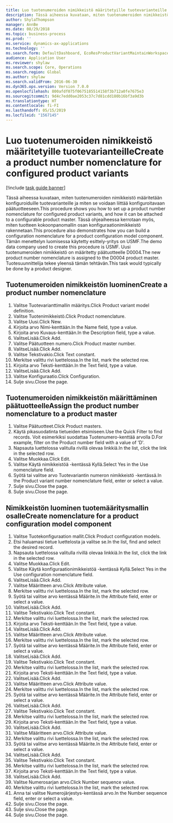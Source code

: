 ```yaml
---
title: Luo tuotenumeroiden nimikkeistö määritetyille tuotevarianteille
description: Tässä aiheessa kuvataan, miten tuotenumeroiden nimikkeistö määritetään konfiguroiduille tuotevarianteille ja miten se voidaan liittää konfiguroitavaan päätuotteeseen.
author: ShylaThompson
manager: AnnBe
ms.date: 08/29/2018
ms.topic: business-process
ms.prod: ''
ms.service: dynamics-ax-applications
ms.technology: ''
ms.search.form: DefaultDashboard, EcoResProductVariantMaintainWorkspace, EcoResNomenclature, EcoResProductListPage, EcoResProductDetails, PCProductConfigurationModelListPage, PCProductConfigurationModelDetails
audience: Application User
ms.reviewer: shylaw
ms.search.scope: Core, Operations
ms.search.region: Global
ms.author: shylaw
ms.search.validFrom: 2016-06-30
ms.dyn365.ops.version: Version 7.0.0
ms.openlocfilehash: 800afdf075f0675185514158f3b712a0fe7675e3
ms.sourcegitcommit: 9d4c7edd0ae2053c37c7d81cdd180b16bf3a9d3b
ms.translationtype: HT
ms.contentlocale: fi-FI
ms.lasthandoff: 05/15/2019
ms.locfileid: "1567145"
---
```

# <a name="create-a-product-number-nomenclature-for-configured-product-variants"></a><span data-ttu-id="89872-103">Luo tuotenumeroiden nimikkeistö määritetyille tuotevarianteille</span><span class="sxs-lookup"><span data-stu-id="89872-103">Create a product number nomenclature for configured product variants</span></span>

[!include [task guide banner](../../includes/task-guide-banner.md)]

<span data-ttu-id="89872-104">Tässä aiheessa kuvataan, miten tuotenumeroiden nimikkeistö määritetään konfiguroiduille tuotevarianteille ja miten se voidaan liittää konfiguroitavaan päätuotteeseen.</span><span class="sxs-lookup"><span data-stu-id="89872-104">This procedure shows you how to set up a product number nomenclature for configured product variants, and how it can be attached to a configurable product master.</span></span> <span data-ttu-id="89872-105">Tässä ohjeaiheessa kerrotaan myös, miten tuotteen kokoonpanomallin osan konfiguraationimikkeistö rakennetaan.</span><span class="sxs-lookup"><span data-stu-id="89872-105">This procedure also demonstrates how you can build a configuration nomenclature for a product configuration model component.</span></span> <span data-ttu-id="89872-106">Tämän menettelyn luomisessa käytetty esittely-yritys on USMF.</span><span class="sxs-lookup"><span data-stu-id="89872-106">The demo data company used to create this procedure is USMF.</span></span> <span data-ttu-id="89872-107">Uusi tuotenumeroiden nimikkeistö on määritetty päätuotteelle D0004.</span><span class="sxs-lookup"><span data-stu-id="89872-107">The new product number nomenclature is assigned to the D0004 product master.</span></span> <span data-ttu-id="89872-108">Tuotesuunnittelija tekee yleensä tämän tehtävän.</span><span class="sxs-lookup"><span data-stu-id="89872-108">This task would typically be done by a product designer.</span></span>


## <a name="create-a-product-number-nomenclature"></a><span data-ttu-id="89872-109">Tuotenumeroiden nimikkeistön luominen</span><span class="sxs-lookup"><span data-stu-id="89872-109">Create a product number nomenclature</span></span>
1. <span data-ttu-id="89872-110">Valitse Tuotevarianttimallin määritys.</span><span class="sxs-lookup"><span data-stu-id="89872-110">Click Product variant model definition.</span></span>
2. <span data-ttu-id="89872-111">Valitse Tuotenimikkeistö.</span><span class="sxs-lookup"><span data-stu-id="89872-111">Click Product nomenclature.</span></span>
3. <span data-ttu-id="89872-112">Valitse Uusi.</span><span class="sxs-lookup"><span data-stu-id="89872-112">Click New.</span></span>
4. <span data-ttu-id="89872-113">Kirjoita arvo Nimi-kenttään.</span><span class="sxs-lookup"><span data-stu-id="89872-113">In the Name field, type a value.</span></span>
5. <span data-ttu-id="89872-114">Kirjoita arvo Kuvaus-kenttään.</span><span class="sxs-lookup"><span data-stu-id="89872-114">In the Description field, type a value.</span></span>
6. <span data-ttu-id="89872-115">ValitseLisää.</span><span class="sxs-lookup"><span data-stu-id="89872-115">Click Add.</span></span>
7. <span data-ttu-id="89872-116">Valitse Päätuotteen numero.</span><span class="sxs-lookup"><span data-stu-id="89872-116">Click Product master number.</span></span>
8. <span data-ttu-id="89872-117">ValitseLisää.</span><span class="sxs-lookup"><span data-stu-id="89872-117">Click Add.</span></span>
9. <span data-ttu-id="89872-118">Valitse Tekstivakio.</span><span class="sxs-lookup"><span data-stu-id="89872-118">Click Text constant.</span></span>
10. <span data-ttu-id="89872-119">Merkitse valittu rivi luettelossa.</span><span class="sxs-lookup"><span data-stu-id="89872-119">In the list, mark the selected row.</span></span>
11. <span data-ttu-id="89872-120">Kirjoita arvo Teksti-kenttään.</span><span class="sxs-lookup"><span data-stu-id="89872-120">In the Text field, type a value.</span></span>
12. <span data-ttu-id="89872-121">ValitseLisää.</span><span class="sxs-lookup"><span data-stu-id="89872-121">Click Add.</span></span>
13. <span data-ttu-id="89872-122">Valitse Konfiguraatio.</span><span class="sxs-lookup"><span data-stu-id="89872-122">Click Configuration.</span></span>
14. <span data-ttu-id="89872-123">Sulje sivu.</span><span class="sxs-lookup"><span data-stu-id="89872-123">Close the page.</span></span>

## <a name="assign-the-product-number-nomenclature-to-a-product-master"></a><span data-ttu-id="89872-124">Tuotenumeroiden nimikkeistön määrittäminen päätuotteelle</span><span class="sxs-lookup"><span data-stu-id="89872-124">Assign the product number nomenclature to a product master</span></span>
1. <span data-ttu-id="89872-125">Valitse Päätuotteet.</span><span class="sxs-lookup"><span data-stu-id="89872-125">Click Product masters.</span></span>
2. <span data-ttu-id="89872-126">Käytä pikasuodatinta tietueiden etsimiseen.</span><span class="sxs-lookup"><span data-stu-id="89872-126">Use the Quick Filter to find records.</span></span> <span data-ttu-id="89872-127">Voit esimerkiksi suodattaa Tuotenumero-kenttää arvolla D.</span><span class="sxs-lookup"><span data-stu-id="89872-127">For example, filter on the Product number field with a value of 'D'.</span></span>
3. <span data-ttu-id="89872-128">Napsauta luettelossa valitulla rivillä olevaa linkkiä.</span><span class="sxs-lookup"><span data-stu-id="89872-128">In the list, click the link in the selected row.</span></span>
4. <span data-ttu-id="89872-129">Valitse Muokkaa.</span><span class="sxs-lookup"><span data-stu-id="89872-129">Click Edit.</span></span>
5. <span data-ttu-id="89872-130">Valitse Käytä nimikkeistöä -kentässä Kyllä.</span><span class="sxs-lookup"><span data-stu-id="89872-130">Select Yes in the Use nomenclature field.</span></span>
6. <span data-ttu-id="89872-131">Syötä tai valitse arvo Tuotevariantin numeron nimikkeistö -kentässä.</span><span class="sxs-lookup"><span data-stu-id="89872-131">In the Product variant number nomenclature field, enter or select a value.</span></span>
7. <span data-ttu-id="89872-132">Sulje sivu.</span><span class="sxs-lookup"><span data-stu-id="89872-132">Close the page.</span></span>
8. <span data-ttu-id="89872-133">Sulje sivu.</span><span class="sxs-lookup"><span data-stu-id="89872-133">Close the page.</span></span>

## <a name="create-nomenclature-for-a-product-configuration-model-component"></a><span data-ttu-id="89872-134">Nimikkeistön luominen tuotemääritysmallin osalle</span><span class="sxs-lookup"><span data-stu-id="89872-134">Create nomenclature for a product configuration model component</span></span>
1. <span data-ttu-id="89872-135">Valitse Tuotekonfiguraation mallit.</span><span class="sxs-lookup"><span data-stu-id="89872-135">Click Product configuration models.</span></span>
2. <span data-ttu-id="89872-136">Etsi haluamasi tietue luettelosta ja valitse se.</span><span class="sxs-lookup"><span data-stu-id="89872-136">In the list, find and select the desired record.</span></span>
3. <span data-ttu-id="89872-137">Napsauta luettelossa valitulla rivillä olevaa linkkiä.</span><span class="sxs-lookup"><span data-stu-id="89872-137">In the list, click the link in the selected row.</span></span>
4. <span data-ttu-id="89872-138">Valitse Muokkaa.</span><span class="sxs-lookup"><span data-stu-id="89872-138">Click Edit.</span></span>
5. <span data-ttu-id="89872-139">Valitse Käytä konfiguraationimikkeistöä -kentässä Kyllä.</span><span class="sxs-lookup"><span data-stu-id="89872-139">Select Yes in the Use configuration nomenclature field.</span></span>
6. <span data-ttu-id="89872-140">ValitseLisää.</span><span class="sxs-lookup"><span data-stu-id="89872-140">Click Add.</span></span>
7. <span data-ttu-id="89872-141">Valitse Määritteen arvo.</span><span class="sxs-lookup"><span data-stu-id="89872-141">Click Attribute value.</span></span>
8. <span data-ttu-id="89872-142">Merkitse valittu rivi luettelossa.</span><span class="sxs-lookup"><span data-stu-id="89872-142">In the list, mark the selected row.</span></span>
9. <span data-ttu-id="89872-143">Syötä tai valitse arvo kentässä Määrite.</span><span class="sxs-lookup"><span data-stu-id="89872-143">In the Attribute field, enter or select a value.</span></span>
10. <span data-ttu-id="89872-144">ValitseLisää.</span><span class="sxs-lookup"><span data-stu-id="89872-144">Click Add.</span></span>
11. <span data-ttu-id="89872-145">Valitse Tekstivakio.</span><span class="sxs-lookup"><span data-stu-id="89872-145">Click Text constant.</span></span>
12. <span data-ttu-id="89872-146">Merkitse valittu rivi luettelossa.</span><span class="sxs-lookup"><span data-stu-id="89872-146">In the list, mark the selected row.</span></span>
13. <span data-ttu-id="89872-147">Kirjoita arvo Teksti-kenttään.</span><span class="sxs-lookup"><span data-stu-id="89872-147">In the Text field, type a value.</span></span>
14. <span data-ttu-id="89872-148">ValitseLisää.</span><span class="sxs-lookup"><span data-stu-id="89872-148">Click Add.</span></span>
15. <span data-ttu-id="89872-149">Valitse Määritteen arvo.</span><span class="sxs-lookup"><span data-stu-id="89872-149">Click Attribute value.</span></span>
16. <span data-ttu-id="89872-150">Merkitse valittu rivi luettelossa.</span><span class="sxs-lookup"><span data-stu-id="89872-150">In the list, mark the selected row.</span></span>
17. <span data-ttu-id="89872-151">Syötä tai valitse arvo kentässä Määrite.</span><span class="sxs-lookup"><span data-stu-id="89872-151">In the Attribute field, enter or select a value.</span></span>
18. <span data-ttu-id="89872-152">ValitseLisää.</span><span class="sxs-lookup"><span data-stu-id="89872-152">Click Add.</span></span>
19. <span data-ttu-id="89872-153">Valitse Tekstivakio.</span><span class="sxs-lookup"><span data-stu-id="89872-153">Click Text constant.</span></span>
20. <span data-ttu-id="89872-154">Merkitse valittu rivi luettelossa.</span><span class="sxs-lookup"><span data-stu-id="89872-154">In the list, mark the selected row.</span></span>
21. <span data-ttu-id="89872-155">Kirjoita arvo Teksti-kenttään.</span><span class="sxs-lookup"><span data-stu-id="89872-155">In the Text field, type a value.</span></span>
22. <span data-ttu-id="89872-156">ValitseLisää.</span><span class="sxs-lookup"><span data-stu-id="89872-156">Click Add.</span></span>
23. <span data-ttu-id="89872-157">Valitse Määritteen arvo.</span><span class="sxs-lookup"><span data-stu-id="89872-157">Click Attribute value.</span></span>
24. <span data-ttu-id="89872-158">Merkitse valittu rivi luettelossa.</span><span class="sxs-lookup"><span data-stu-id="89872-158">In the list, mark the selected row.</span></span>
25. <span data-ttu-id="89872-159">Syötä tai valitse arvo kentässä Määrite.</span><span class="sxs-lookup"><span data-stu-id="89872-159">In the Attribute field, enter or select a value.</span></span>
26. <span data-ttu-id="89872-160">ValitseLisää.</span><span class="sxs-lookup"><span data-stu-id="89872-160">Click Add.</span></span>
27. <span data-ttu-id="89872-161">Valitse Tekstivakio.</span><span class="sxs-lookup"><span data-stu-id="89872-161">Click Text constant.</span></span>
28. <span data-ttu-id="89872-162">Merkitse valittu rivi luettelossa.</span><span class="sxs-lookup"><span data-stu-id="89872-162">In the list, mark the selected row.</span></span>
29. <span data-ttu-id="89872-163">Kirjoita arvo Teksti-kenttään.</span><span class="sxs-lookup"><span data-stu-id="89872-163">In the Text field, type a value.</span></span>
30. <span data-ttu-id="89872-164">ValitseLisää.</span><span class="sxs-lookup"><span data-stu-id="89872-164">Click Add.</span></span>
31. <span data-ttu-id="89872-165">Valitse Määritteen arvo.</span><span class="sxs-lookup"><span data-stu-id="89872-165">Click Attribute value.</span></span>
32. <span data-ttu-id="89872-166">Merkitse valittu rivi luettelossa.</span><span class="sxs-lookup"><span data-stu-id="89872-166">In the list, mark the selected row.</span></span>
33. <span data-ttu-id="89872-167">Syötä tai valitse arvo kentässä Määrite.</span><span class="sxs-lookup"><span data-stu-id="89872-167">In the Attribute field, enter or select a value.</span></span>
34. <span data-ttu-id="89872-168">ValitseLisää.</span><span class="sxs-lookup"><span data-stu-id="89872-168">Click Add.</span></span>
35. <span data-ttu-id="89872-169">Valitse Tekstivakio.</span><span class="sxs-lookup"><span data-stu-id="89872-169">Click Text constant.</span></span>
36. <span data-ttu-id="89872-170">Merkitse valittu rivi luettelossa.</span><span class="sxs-lookup"><span data-stu-id="89872-170">In the list, mark the selected row.</span></span>
37. <span data-ttu-id="89872-171">Kirjoita arvo Teksti-kenttään.</span><span class="sxs-lookup"><span data-stu-id="89872-171">In the Text field, type a value.</span></span>
38. <span data-ttu-id="89872-172">ValitseLisää.</span><span class="sxs-lookup"><span data-stu-id="89872-172">Click Add.</span></span>
39. <span data-ttu-id="89872-173">Valitse Numerosarjan arvo.</span><span class="sxs-lookup"><span data-stu-id="89872-173">Click Number sequence value.</span></span>
40. <span data-ttu-id="89872-174">Merkitse valittu rivi luettelossa.</span><span class="sxs-lookup"><span data-stu-id="89872-174">In the list, mark the selected row.</span></span>
41. <span data-ttu-id="89872-175">Anna tai valitse Numerojärjestys-kentässä arvo.</span><span class="sxs-lookup"><span data-stu-id="89872-175">In the Number sequence field, enter or select a value.</span></span>
42. <span data-ttu-id="89872-176">Sulje sivu.</span><span class="sxs-lookup"><span data-stu-id="89872-176">Close the page.</span></span>
43. <span data-ttu-id="89872-177">Sulje sivu.</span><span class="sxs-lookup"><span data-stu-id="89872-177">Close the page.</span></span>
44. <span data-ttu-id="89872-178">Sulje sivu.</span><span class="sxs-lookup"><span data-stu-id="89872-178">Close the page.</span></span>

